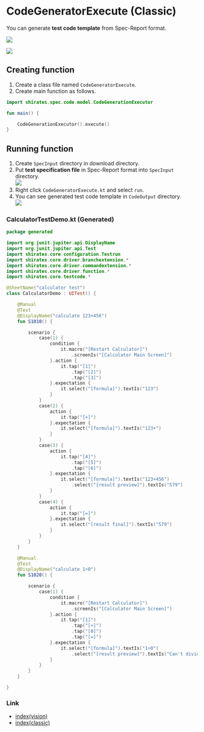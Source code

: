 # CodeGeneratorExecute (Classic)

You can generate **test code template** from Spec-Report format.

![](../_images/code_generator_spec_report.png)

![](../_images/code_generator_code_template.png)

## Creating function

1. Create a class file named `CodeGeneratorExecute`.
2. Create main function as follows.

```kotlin
import shirates.spec.code.model.CodeGenerationExecutor

fun main() {

    CodeGenerationExecutor().execute()
}
```

## Running function

1. Create `SpecInput` directory in download directory.
2. Put **test specification file** in Spec-Report format into `SpecInput` directory.<br>
   ![](../_images/code_generator_execute_1.png)
3. Right click `CodeGeneratorExecute.kt` and select `run`.
4. You can see generated test code template in `CodeOutput` directory.<br>
   ![](../_images/code_generator_execute_2.png)

### CalculatorTestDemo.kt (Generated)

```kotlin
package generated

import org.junit.jupiter.api.DisplayName
import org.junit.jupiter.api.Test
import shirates.core.configuration.Testrun
import shirates.core.driver.branchextension.*
import shirates.core.driver.commandextension.*
import shirates.core.driver.function.*
import shirates.core.testcode.*

@SheetName("calculator test")
class CalculatorDemo : UITest() {

    @Manual
    @Test
    @DisplayName("calculate 123+456")
    fun S1010() {

        scenario {
            case(1) {
                condition {
                    it.macro("[Restart Calculator]")
                        .screenIs("[Calculator Main Screen]")
                }.action {
                    it.tap("[1]")
                        .tap("[2]")
                        .tap("[3]")
                }.expectation {
                    it.select("[formula]").textIs("123")
                }
            }
            case(2) {
                action {
                    it.tap("[+]")
                }.expectation {
                    it.select("[formula]").textIs("123+")
                }
            }
            case(3) {
                action {
                    it.tap("[4]")
                        .tap("[5]")
                        .tap("[6]")
                }.expectation {
                    it.select("[formula]").textIs("123+456")
                        .select("[result preview]").textIs("579")
                }
            }
            case(4) {
                action {
                    it.tap("[=]")
                }.expectation {
                    it.select("[result final]").textIs("579")
                }
            }
        }
    }

    @Manual
    @Test
    @DisplayName("calculate 1÷0")
    fun S1020() {

        scenario {
            case(1) {
                condition {
                    it.macro("[Restart Calculator]")
                        .screenIs("[Calculator Main Screen]")
                }.action {
                    it.tap("[1]")
                        .tap("[÷]")
                        .tap("[0]")
                        .tap("[=]")
                }.expectation {
                    it.select("[formula]").textIs("1÷0")
                        .select("[result preview]").textIs("Can't divide by 0")
                }
            }
        }
    }

}
```

### Link

- [index(vision)](../../index.md)
- [index(classic)](../../classic/index.md)

